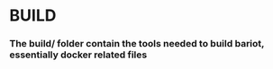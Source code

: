 # BUILD

### The build/ folder contain the tools needed to build bariot, essentially docker related files
